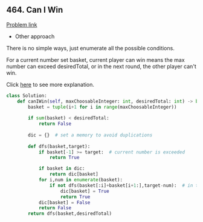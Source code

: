 ## 464. Can I Win

[Problem link](https://leetcode.com/problems/can-i-win/)

- Other approach

There is no simple ways, just enumerate all the possible conditions.

For a current number set basket, current player can win means the max number can exceed desiredTotal, or in the next round, the other player can't win.

Click [here](https://leetcode.com/problems/can-i-win/discuss/526008/dfs-%2B-memoization-%3A-easy-to-understand-with-explanation) to see more explanation.

```python
class Solution:
    def canIWin(self, maxChoosableInteger: int, desiredTotal: int) -> bool:
        basket = tuple(i+1 for i in range(maxChoosableInteger))
        
        if sum(basket) < desiredTotal:
            return False
        
        dic = {}  # set a memory to avoid duplications
        
        def dfs(basket,target):
            if basket[-1] >= target:  # current number is exceeded
                return True

            if basket in dic:
                return dic[basket]
            for i,num in enumerate(basket):
                if not dfs(basket[:i]+basket[i+1:],target-num):  # in the next round, the other player can't win
                    dic[basket] = True
                    return True
            dic[basket] = False
            return False
        return dfs(basket,desiredTotal)
```
